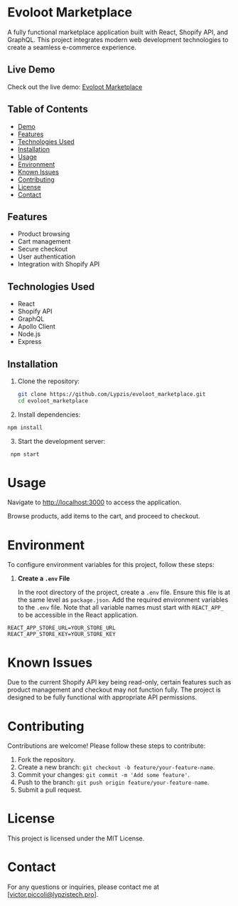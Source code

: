 # Evoloot Marketplace

A fully functional marketplace application built with React, Shopify API, and GraphQL. This project integrates modern web development technologies to create a seamless e-commerce experience.

## Live Demo

Check out the live demo: [Evoloot Marketplace](https://evoloot-marketplace.netlify.app/)

## Table of Contents

- [Demo](#demo)
- [Features](#features)
- [Technologies Used](#technologies-used)
- [Installation](#installation)
- [Usage](#usage)
- [Environment](#environment)
- [Known Issues](#known-issues)
- [Contributing](#contributing)
- [License](#license)
- [Contact](#contact)

## Features

- Product browsing
- Cart management
- Secure checkout
- User authentication
- Integration with Shopify API

## Technologies Used

- React
- Shopify API
- GraphQL
- Apollo Client
- Node.js
- Express

## Installation

1. Clone the repository:
   ```sh
   git clone https://github.com/Lypzis/evoloot_marketplace.git
   cd evoloot_marketplace
   ```
2. Install dependencies:

```sh
npm install
```

3. Start the development server:

```sh
 npm start
```

# Usage

Navigate to [http://localhost:3000](http://localhost:3000) to access the application.

Browse products, add items to the cart, and proceed to checkout.

# Environment

To configure environment variables for this project, follow these steps:

1. **Create a `.env` File**

   In the root directory of the project, create a `.env` file. Ensure this file is at the same level as `package.json`.
   Add the required environment variables to the `.env` file. Note that all variable names must start with `REACT_APP_` to be accessible in the React application.

```env
REACT_APP_STORE_URL=YOUR_STORE_URL
REACT_APP_STORE_KEY=YOUR_STORE_KEY
```

# Known Issues

Due to the current Shopify API key being read-only, certain features such as product management and checkout may not function fully. The project is designed to be fully functional with appropriate API permissions.

# Contributing

Contributions are welcome! Please follow these steps to contribute:

1. Fork the repository.
2. Create a new branch: `git checkout -b feature/your-feature-name`.
3. Commit your changes: `git commit -m 'Add some feature'`.
4. Push to the branch: `git push origin feature/your-feature-name`.
5. Submit a pull request.

# License

This project is licensed under the MIT License.

# Contact

For any questions or inquiries, please contact me at [victor.piccoli@lypzistech.pro].
